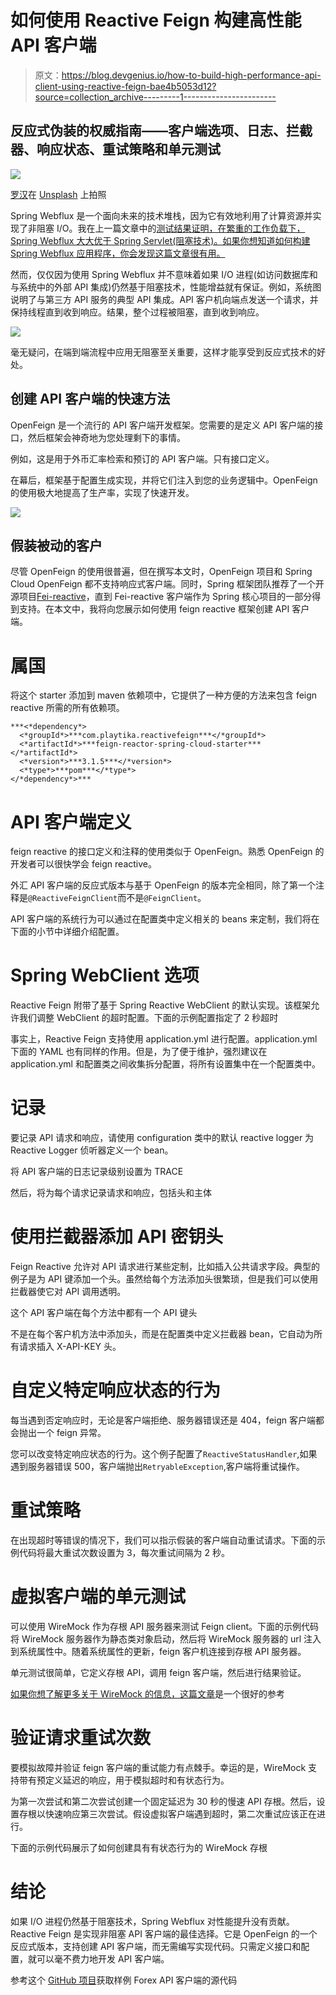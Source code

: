 # 如何使用 Reactive Feign 构建高性能 API 客户端

> 原文：<https://blog.devgenius.io/how-to-build-high-performance-api-client-using-reactive-feign-bae4b5053d12?source=collection_archive---------1----------------------->

## 反应式伪装的权威指南——客户端选项、日志、拦截器、响应状态、重试策略和单元测试

![](img/2eff6b0f9a10fb9923bbb9e4844fc34f.png)

[罗汉](https://unsplash.com/@rohankrishnann?utm_source=medium&utm_medium=referral)在 [Unsplash](https://unsplash.com?utm_source=medium&utm_medium=referral) 上拍照

Spring Webflux 是一个面向未来的技术堆栈，因为它有效地利用了计算资源并实现了非阻塞 I/O。我在上一篇文章中的[测试结果证明，在繁重的工作负载下，Spring Webflux 大大优于 Spring Servlet(阻塞技术)。如果你想知道如何构建 Spring Webflux 应用程序，你会发现这篇文章很有用。](/is-spring-webflux-a-myth-4526c2f92413)

然而，仅仅因为使用 Spring Webflux 并不意味着如果 I/O 进程(如访问数据库和与系统中的外部 API 集成)仍然基于阻塞技术，性能增益就有保证。例如，系统图说明了与第三方 API 服务的典型 API 集成。API 客户机向端点发送一个请求，并保持线程直到收到响应。结果，整个过程被阻塞，直到收到响应。

![](img/40c65b8f103f7097ef6d63fa3ab10fe3.png)

毫无疑问，在端到端流程中应用无阻塞至关重要，这样才能享受到反应式技术的好处。

## 创建 API 客户端的快速方法

OpenFeign 是一个流行的 API 客户端开发框架。您需要的是定义 API 客户端的接口，然后框架会神奇地为您处理剩下的事情。

例如，这是用于外币汇率检索和预订的 API 客户端。只有接口定义。

在幕后，框架基于配置生成实现，并将它们注入到您的业务逻辑中。OpenFeign 的使用极大地提高了生产率，实现了快速开发。

![](img/7cc2d183af1e359d1f3311accd4a49c1.png)

## 假装被动的客户

尽管 OpenFeign 的使用很普遍，但在撰写本文时，OpenFeign 项目和 Spring Cloud OpenFeign 都不支持响应式客户端。同时，Spring 框架团队推荐了一个开源项目[Fei-reactive](https://github.com/Playtika/feign-reactive)，直到 Fei-reactive 客户端作为 Spring 核心项目的一部分得到支持。在本文中，我将向您展示如何使用 feign reactive 框架创建 API 客户端。

# 属国

将这个 starter 添加到 maven 依赖项中，它提供了一种方便的方法来包含 feign reactive 所需的所有依赖项。

```
***<*dependency*>
  <*groupId*>***com.playtika.reactivefeign***</*groupId*>
  <*artifactId*>***feign-reactor-spring-cloud-starter***</*artifactId*>
  <*version*>***3.1.5***</*version*>
  <*type*>***pom***</*type*>
</*dependency*>***
```

# API 客户端定义

feign reactive 的接口定义和注释的使用类似于 OpenFeign。熟悉 OpenFeign 的开发者可以很快学会 feign reactive。

外汇 API 客户端的反应式版本与基于 OpenFeign 的版本完全相同，除了第一个注释是`@ReactiveFeignClient`而不是`@FeignClient`。

API 客户端的系统行为可以通过在配置类中定义相关的 beans 来定制，我们将在下面的小节中详细介绍配置。

# Spring WebClient 选项

Reactive Feign 附带了基于 Spring Reactive WebClient 的默认实现。该框架允许我们调整 WebClient 的超时配置。下面的示例配置指定了 2 秒超时

事实上，Reactive Feign 支持使用 application.yml 进行配置。application.yml 下面的 YAML 也有同样的作用。但是，为了便于维护，强烈建议在 application.yml 和配置类之间收集拆分配置，将所有设置集中在一个配置类中。

# 记录

要记录 API 请求和响应，请使用 configuration 类中的默认 reactive logger 为 Reactive Logger 侦听器定义一个 bean。

将 API 客户端的日志记录级别设置为 TRACE

然后，将为每个请求记录请求和响应，包括头和主体

# 使用拦截器添加 API 密钥头

Feign Reactive 允许对 API 请求进行某些定制，比如插入公共请求字段。典型的例子是为 API 键添加一个头。虽然给每个方法添加头很繁琐，但是我们可以使用拦截器使它对 API 调用透明。

这个 API 客户端在每个方法中都有一个 API 键头

不是在每个客户机方法中添加头，而是在配置类中定义拦截器 bean，它自动为所有请求插入 X-API-KEY 头。

# 自定义特定响应状态的行为

每当遇到否定响应时，无论是客户端拒绝、服务器错误还是 404，feign 客户端都会抛出一个 feign 异常。

您可以改变特定响应状态的行为。这个例子配置了`ReactiveStatusHandler`,如果遇到服务器错误 500，客户端抛出`RetryableException`,客户端将重试操作。

# 重试策略

在出现超时等错误的情况下，我们可以指示假装的客户端自动重试请求。下面的示例代码将最大重试次数设置为 3，每次重试间隔为 2 秒。

# 虚拟客户端的单元测试

可以使用 WireMock 作为存根 API 服务器来测试 Feign client。下面的示例代码将 WireMock 服务器作为静态类对象启动，然后将 WireMock 服务器的 url 注入到系统属性中。随着系统属性的更新，feign 客户机连接到存根 API 服务器。

单元测试很简单，它定义存根 API，调用 feign 客户端，然后进行结果验证。

[如果你想了解更多关于 WireMock 的信息，这篇文章](/how-to-test-spring-boot-microservice-independently-using-wiremock-d269d20fa626)是一个很好的参考

# 验证请求重试次数

要模拟故障并验证 feign 客户端的重试能力有点棘手。幸运的是，WireMock 支持带有预定义延迟的响应，用于模拟超时和有状态行为。

为第一次尝试和第二次尝试创建一个固定延迟为 30 秒的慢速 API 存根。然后，设置存根以快速响应第三次尝试。假设虚拟客户端遇到超时，第二次重试应该正在进行。

下面的示例代码展示了如何创建具有有状态行为的 WireMock 存根

# 结论

如果 I/O 进程仍然基于阻塞技术，Spring Webflux 对性能提升没有贡献。Reactive Feign 是实现非阻塞 API 客户端的最佳选择。它是 OpenFeign 的一个反应式版本，支持创建 API 客户端，而无需编写实现代码。只需定义接口和配置，就可以毫不费力地开发 API 客户端。

参考这个 [GitHub 项目](https://github.com/gavinklfong/spring-investment-platform)获取样例 Forex API 客户端的源代码